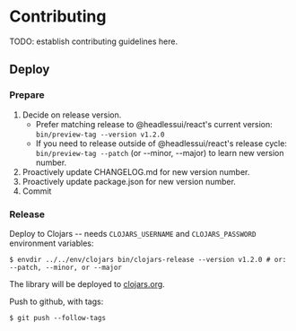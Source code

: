 # Contributing

TODO: establish contributing guidelines here.

## Deploy

### Prepare

1. Decide on release version.
    * Prefer matching release to @headlessui/react's current version:
      `bin/preview-tag --version v1.2.0`
    * If you need to release outside of @headlessui/react's release cycle:
      `bin/preview-tag --patch` (or --minor, --major) to learn new version
      number.
2. Proactively update CHANGELOG.md for new version number.
3. Proactively update package.json for new version number.
3. Commit

### Release

Deploy to Clojars -- needs `CLOJARS_USERNAME` and `CLOJARS_PASSWORD` environment
variables:

    $ envdir ../../env/clojars bin/clojars-release --version v1.2.0 # or: --patch, --minor, or --major

The library will be deployed to [clojars.org][clojars].

Push to github, with tags:

    $ git push --follow-tags

[clojars]: https://clojars.org/com.github.mainej/headlessui-reagent
